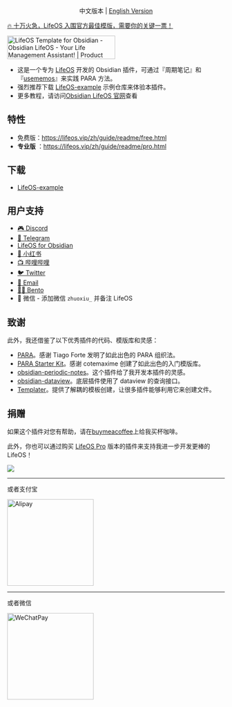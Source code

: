 
<p align="center">中文版本  |  <a title="English" href="https://github.com/quanru/obsidian-example-lifeos">English Version</a></p>

<a href="https://discord.com/channels/686053708261228577/702717892533157999/1328858581331607564">🔥 十万火急，LifeOS 入围官方最佳模版，需要你的关键一票！</a>

<a href="https://www.producthunt.com/posts/lifeos-template-for-obsidian?utm_source=badge-featured&utm_medium=badge&utm_souce=badge-lifeos&#0045;template&#0045;for&#0045;obsidian" target="_blank">
  <img src="https://api.producthunt.com/widgets/embed-image/v1/featured.svg?post_id=441390&theme=light" alt="LifeOS&#0032;Template&#0032;for&#0032;Obsidian - Obsidian&#0032;LifeOS&#0032;&#0045;&#0032;Your&#0032;Life&#0032;Management&#0032;Assistant&#0033; | Product Hunt" style="width: 250px; height: 54px;" width="250" height="54" />
</a>

- 这是一个专为 [LifeOS](https://lifeos.vip/zh) 开发的 Obsidian 插件，可通过『周期笔记』和『[usememos](https://www.usememos.com/)』来实践 PARA 方法。
- 强烈推荐下载 [LifeOS-example](https://github.com/quanru/obsidian-example-lifeos/archive/refs/heads/chinese-version.zip) 示例仓库来体验本插件。
- 更多教程，请访问[Obsidian LifeOS 官网](https://lifeos.vip/zh)查看

## 特性

- 免费版：https://lifeos.vip/zh/guide/readme/free.html
- **专业版** ：https://lifeos.vip/zh/guide/readme/pro.html

## 下载

- [LifeOS-example](https://github.com/quanru/obsidian-example-lifeos/archive/refs/heads/chinese-version.zip)

## 用户支持

- [🎮 Discord](https://discord.gg/HZGanKEkuZ)
- [💬 Telegram](https://t.me/+OLTasChvEEthMjBl)
- [LifeOS for Obsidian](https://twitter.com/quan_ru)
- [📕 小红书](https://www.xiaohongshu.com/user/profile/5b06db60f7e8b974ec6ff7fc)
- [📺 哔哩哔哩](https://space.bilibili.com/437191204)
- [🐦 Twitter](https://twitter.com/quanruzhuoxiu)
- [📧 Email](mailto:quanruzhuoxiu@gmail.com)
- [🧑‍🔧 Bento](https://bento.me/leyang)
- 👥 微信 - 添加微信 `zhuoxiu_` 并备注 LifeOS

## 致谢

此外，我还借鉴了以下优秀插件的代码、模版库和灵感：

- [PARA](https://fortelabs.com/blog/para/)。感谢 Tiago Forte 发明了如此出色的 PARA 组织法。
- [PARA Starter Kit](https://forum.obsidian.md/t/para-starter-kit/223)。感谢 cotemaxime 创建了如此出色的入门模版库。
- [obsidian-periodic-notes](https://github.com/liamcain/obsidian-periodic-notes)。这个插件给了我开发本插件的灵感。
- [obsidian-dataview](https://github.com/blacksmithgu/obsidian-dataview)。底层插件使用了 dataview 的查询接口。
- [Templater](https://github.com/SilentVoid13/Templater)。提供了解耦的模板创建，让很多插件能够利用它来创建文件。

## 捐赠

如果这个插件对您有帮助，请在[buymeacoffee](https://www.buymeacoffee.com/leyang)上给我买杯咖啡。

此外，你也可以通过购买 [LifeOS Pro](https://lifeos.vip/zh/plugin/life-os-pro.html) 版本的插件来支持我进一步开发更棒的 LifeOS！

<a href="https://www.buymeacoffee.com/leyang"><img src="https://img.buymeacoffee.com/button-api/?text=Buy me a coffee&emoji=&slug=leyang&button_colour=40DCA5&font_colour=ffffff&font_family=Cookie&outline_colour=000000&coffee_colour=FFDD00" /></a>

---

或者支付宝

<img alt="Alipay" src="https://quanru.github.io/img/alipay-qr.jpg" width="200"/>

---

或者微信

<img alt="WeChatPay" src="https://quanru.github.io/img/wechat-qr.jpg" width="200"/>
